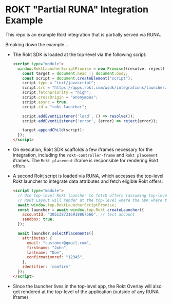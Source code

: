 # ROKT "Partial RUNA" Integration Example

This repo is an example Rokt integration that is partially served via RUNA. 

Breaking down the example...
- The Rokt SDK is loaded at the top-level via the following script:

  ```html
  <script type="module">
    window.RoktLauncherScriptPromise = new Promise((resolve, reject) => {
      const target = document.head || document.body;
      const script = document.createElement("script");
      script.type = "text/javascript";
      script.src = "https://apps.rokt.com/wsdk/integrations/launcher.js";
      script.fetchpriority = "high";
      script.crossOrigin = "anonymous";
      script.async = true;
      script.id = "rokt-launcher";
  
      script.addEventListener('load', () => resolve());
      script.addEventListener('error', (error) => reject(error));
  
      target.appendChild(script);
    });
  </script>
  ```
- On execution, Rokt SDK scaffolds a few iframes necessary for the integration, including the `rokt-controller-frame` and `Rokt placement` iframes. The `Rokt placement` iframe is responsible for rendering Rokt offers 
- A second Rokt script is loaded via RUNA, which accesses the top-level Rokt launcher to integrate data attributes and fetch eligible Rokt offers:
  ```html
  <script type="module">
    // Use top-level Rokt launcher to fetch offers (assuming top-level app and iframes share same-domain)
    // Rokt Layout will render at the top-level where the SDK where the rokt-contorller-frame exists
    await window.top.RoktLauncherScriptPromise;
    const launcher = await window.top.Rokt.createLauncher({
      accountId: "3051387316918867566", // test account
      sandbox: true,
    });

    await launcher.selectPlacements({
      attributes: {
        email: "customer@gmail.com",
        firstname: "John",
        lastname: "Doe",
        confirmationref: "12345",
      },
      identifier: 'confirm'
    });
  </script>
  ```
- Since the launcher lives in the top-level app, the Rokt Overlay will also get rendered at the top-level of the application (outside of any RUNA iframe)
